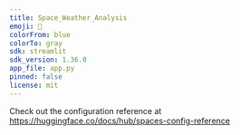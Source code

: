```yaml
---
title: Space_Weather_Analysis
emoji: 🌌
colorFrom: blue
colorTo: gray
sdk: streamlit
sdk_version: 1.36.0
app_file: app.py
pinned: false
license: mit
---
```


Check out the configuration reference at https://huggingface.co/docs/hub/spaces-config-reference
